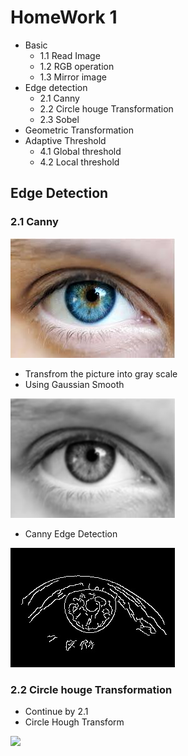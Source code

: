 # HomeWork 1
- Basic
  - 1.1 Read Image
  - 1.2 RGB operation
  - 1.3 Mirror image
- Edge detection
  - 2.1 Canny
  - 2.2 Circle houge Transformation
  - 2.3 Sobel
- Geometric Transformation
- Adaptive Threshold
  - 4.1 Global threshold
  - 4.2 Local threshold

## Edge Detection

### 2.1 Canny

![](https://github.com/Shortz79/NCKU_OpenCV_H.W/blob/main/Hw1_P46061275/Hw1_P46061275_%E6%B8%B8%E9%8E%AE%E8%97%9D_v1/eye.jpg)

- Transfrom the picture into gray scale
- Using Gaussian Smooth

![](https://github.com/Shortz79/NCKU_OpenCV_H.W/blob/main/Hw1_P46061275/hw1/2.1/eyesmooth55.jpg)
- Canny Edge Detection

![](https://github.com/Shortz79/NCKU_OpenCV_H.W/blob/main/Hw1_P46061275/hw1/2.1/eyeedge55.jpg)

### 2.2 Circle houge Transformation

- Continue by 2.1
- Circle Hough Transform

![](master/hw1/2.2/eyehough55.jpg)
